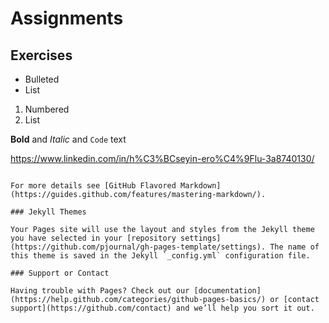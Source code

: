 
# Assignments



## Exercises

- Bulleted
- List

1. Numbered
2. List

**Bold** and _Italic_ and `Code` text

https://www.linkedin.com/in/h%C3%BCseyin-ero%C4%9Flu-3a8740130/
```

For more details see [GitHub Flavored Markdown](https://guides.github.com/features/mastering-markdown/).

### Jekyll Themes

Your Pages site will use the layout and styles from the Jekyll theme you have selected in your [repository settings](https://github.com/pjournal/gh-pages-template/settings). The name of this theme is saved in the Jekyll `_config.yml` configuration file.

### Support or Contact

Having trouble with Pages? Check out our [documentation](https://help.github.com/categories/github-pages-basics/) or [contact support](https://github.com/contact) and we’ll help you sort it out.
